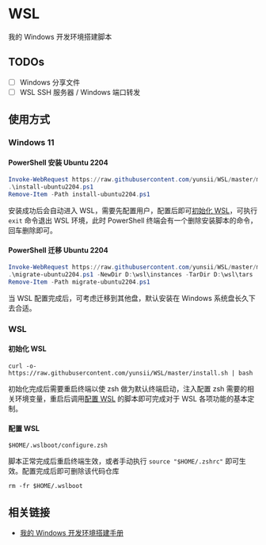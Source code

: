 # WSL

我的 Windows 开发环境搭建脚本

## TODOs

- [ ] Windows 分享文件
- [ ] WSL SSH 服务器 / Windows 端口转发

## 使用方式

### Windows 11

#### PowerShell 安装 Ubuntu 2204

```ps1
Invoke-WebRequest https://raw.githubusercontent.com/yunsii/WSL/master/ms/win11/install-ubuntu2204.ps1 -OutFile install-ubuntu2204.ps1
.\install-ubuntu2204.ps1
Remove-Item -Path install-ubuntu2204.ps1
```

安装成功后会自动进入 WSL，需要先配置用户，配置后即可[初始化 WSL](#初始化-wsl)，可执行 `exit` 命令退出 WSL 环境，此时 PowerShell 终端会有一个删除安装脚本的命令，回车删除即可。

#### PowerShell 迁移 Ubuntu 2204

```ps1
Invoke-WebRequest https://raw.githubusercontent.com/yunsii/WSL/master/ms/win11/migrate-ubuntu2204.ps1 -OutFile migrate-ubuntu2204.ps1
.\migrate-ubuntu2204.ps1 -NewDir D:\wsl\instances -TarDir D:\wsl\tars
Remove-Item -Path migrate-ubuntu2204.ps1
```

当 WSL 配置完成后，可考虑迁移到其他盘，默认安装在 Windows 系统盘长久下去合适。

### WSL

#### 初始化 WSL

```shell
curl -o- https://raw.githubusercontent.com/yunsii/WSL/master/install.sh | bash
```

初始化完成后需要重启终端以使 zsh 做为默认终端启动，注入配置 zsh 需要的相关环境变量，重启后调用[配置 WSL](#配置-wsl) 的脚本即可完成对于 WSL 各项功能的基本定制。

#### 配置 WSL

```shell
$HOME/.wslboot/configure.zsh
```

脚本正常完成后重启终端生效，或者手动执行 `source "$HOME/.zshrc"` 即可生效。配置完成后即可删除该代码仓库

```shell
rm -fr $HOME/.wslboot
```

## 相关链接

- [我的 Windows 开发环境搭建手册](https://juejin.cn/post/7079329668028956709)

